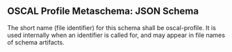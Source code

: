  

## OSCAL Profile Metaschema: JSON Schema 

The short name (file identifier) for this schema shall be oscal-profile. It is used internally when an identifier is called for, and may appear in file names of schema artifacts. 